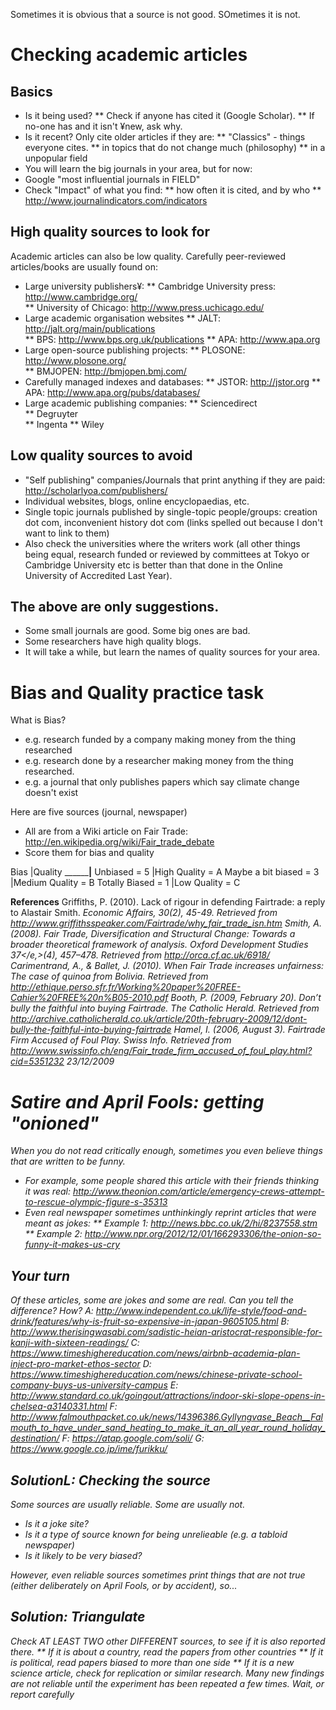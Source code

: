 Sometimes it is obvious that a source is not good. SOmetimes it is not. 

# Checking academic articles
## Basics
* Is it being used?
** Check if anyone has cited it (Google Scholar).
** If no-one has and it isn't ¥new, ask why.
* Is it recent? Only cite older articles if they are: 
** "Classics" - things everyone cites.
** in topics that do not change much (philosophy)
** in a unpopular field
* You will learn the big journals in your area, but for now:
* Google "most influential journals in FIELD"
* Check "Impact" of what you find:
** how often it is cited, and by who
** http://www.journalindicators.com/indicators



## High quality sources to look for
Academic articles can also be low quality.
Carefully peer-reviewed articles/books are usually found on:
* Large university publishers¥:
** Cambridge University press: http://www.cambridge.org/        
** University of Chicago: http://www.press.uchicago.edu/
* Large academic organisation websites
** JALT: http://jalt.org/main/publications   
** BPS: http://www.bps.org.uk/publications
** APA: http://www.apa.org
* Large open-source publishing projects: 
** PLOSONE: http://www.plosone.org/            
** BMJOPEN: http://bmjopen.bmj.com/
* Carefully managed indexes and databases: 
** JSTOR: http://jstor.org 
** APA: http://www.apa.org/pubs/databases/
* Large academic publishing companies: 
** Sciencedirect    
** Degruyter       
** Ingenta 
** Wiley



## Low quality sources to avoid
* "Self publishing" companies/Journals that print anything if they are paid: http://scholarlyoa.com/publishers/
* Individual websites, blogs, online encyclopaedias, etc.
* Single topic journals published by single-topic people/groups: creation dot com, inconvenient history dot com (links spelled out because I don't want to link to them)
* Also check the universities where the writers work (all other things being equal, research funded or reviewed by committees at Tokyo or Cambridge University etc is better than that done in the Online University of Accredited Last Year).



## The above are only suggestions.
* Some small journals are good. Some big ones are bad.
* Some researchers have high quality blogs.
* It will take a while, but learn the names of quality sources for your area.


# Bias and Quality practice task
What is Bias? 
* e.g. research funded by a company making money from the thing researched
* e.g. research done by a researcher making money from the thing researched.
* e.g. a journal that only publishes papers which say climate change doesn't exist


Here are five sources (journal, newspaper) 
* All are from a Wiki article on Fair Trade: http://en.wikipedia.org/wiki/Fair_trade_debate
* Score them for bias and quality


Bias                        |Quality
____________________________|______________________
Unbiased  = 5               |High Quality   = A
Maybe a bit biased = 3      |Medium Quality     = B
Totally Biased  = 1         |Low Quality    = C




__References__
<ref>
Griffiths, P. (2010). Lack of rigour in defending Fairtrade: a reply to Alastair Smith. <em>Economic Affairs, 30<em>(2), 45-49. Retrieved from http://www.griffithsspeaker.com/Fairtrade/why_fair_trade_isn.htm
Smith, A. (2008). Fair Trade, Diversification and Structural Change: Towards a broader theoretical framework of analysis. <em>Oxford Development Studies 37</e,>(4), 457–478. Retrieved from http://orca.cf.ac.uk/6918/
Carimentrand, A., & Ballet, J. (2010). <em>When Fair Trade increases unfairness: The case of quinoa from Bolivia</em>. Retrieved from http://ethique.perso.sfr.fr/Working%20paper%20FREE-Cahier%20FREE%20n%B05-2010.pdf
Booth, P. (2009, February 20). Don’t bully the faithful into buying Fairtrade. <em>The Catholic Herald.</em> Retrieved from http://archive.catholicherald.co.uk/article/20th-february-2009/12/dont-bully-the-faithful-into-buying-fairtrade
Hamel, I. (2006, August 3). Fairtrade Firm Accused of Foul Play. <em>Swiss Info.</em> Retrieved from http://www.swissinfo.ch/eng/Fair_trade_firm_accused_of_foul_play.html?cid=5351232 23/12/2009
</ref>



# Satire and April Fools: getting "onioned"
When you do not read critically enough, sometimes you even believe things that are written to be funny.
* For example, some people shared this article with their friends thinking it was real: http://www.theonion.com/article/emergency-crews-attempt-to-rescue-olympic-figure-s-35313
* Even real newspaper sometimes unthinkingly reprint articles that were meant as jokes:
** Example 1: http://news.bbc.co.uk/2/hi/8237558.stm
** Example 2: http://www.npr.org/2012/12/01/166293306/the-onion-so-funny-it-makes-us-cry

## Your turn
Of these articles, some are jokes and some are real. Can you tell the difference? How?
A: http://www.independent.co.uk/life-style/food-and-drink/features/why-is-fruit-so-expensive-in-japan-9605105.html
B: http://www.therisingwasabi.com/sadistic-heian-aristocrat-responsible-for-kanji-with-sixteen-readings/
C: https://www.timeshighereducation.com/news/airbnb-academia-plan-inject-pro-market-ethos-sector
D: https://www.timeshighereducation.com/news/chinese-private-school-company-buys-us-university-campus
E: http://www.standard.co.uk/goingout/attractions/indoor-ski-slope-opens-in-chelsea-a3140331.html
F: http://www.falmouthpacket.co.uk/news/14396386.Gyllyngvase_Beach__Falmouth_to_have_under_sand_heating_to_make_it_an_all_year_round_holiday_destination/
F: https://atap.google.com/soli/
G: https://www.google.co.jp/ime/furikku/


## SolutionL: Checking the source
Some sources are usually reliable. Some are usually not.
* Is it a joke site?
* Is it a type of source known for being unrelieable (e.g. a tabloid newspaper)
* Is it likely to be very biased?

However, even reliable sources sometimes print things that are not true (either deliberately on April Fools, or by accident), so...

## Solution: Triangulate
Check AT LEAST TWO other DIFFERENT sources, to see if it is also reported there.
** If it is about a country, read the papers from other countries
** If it is political, read papers biased to more than one side
** If it is a new science article, check for replication or similar research. Many new findings are not reliable until the experiment has been repeated a few times. Wait, or report carefully




